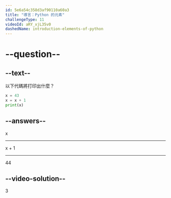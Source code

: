 ```yaml
---
id: 5e6a54c358d3af90110a60a3
title: "導言：Python 的元素"
challengeType: 11
videoId: aRY_xjL35v0
dashedName: introduction-elements-of-python
---
```


# --question--

## --text--

以下代碼將打印出什麼？

```python
x = 43
x = x + 1
print(x)
```

## --answers--

x

---

x + 1

---

44

## --video-solution--

3
